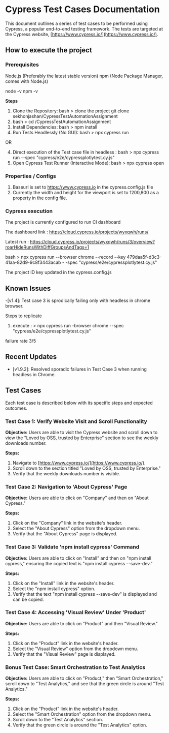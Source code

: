 # Cypress Test Cases Documentation

This document outlines a series of test cases to be performed using Cypress, a popular end-to-end testing framework. The tests are targeted at the Cypress website, [https://www.cypress.io/](https://www.cypress.io/).

## How to execute the project 

### Prerequisites
Node.js (Preferably the latest stable version)
npm (Node Package Manager, comes with Node.js)

node -v
npm -v


**Steps**
1. Clone the Repository: bash > clone the project git clone sekhonjashan/CypressTestAutomationAssignment
2. bash > cd /CypressTestAutomationAssignment
3. Install Dependencies: bash > npm install
4. Run Tests Headlessly (No GUI): bash > npx cypress run

OR 

4. Direct execution of the Test case file in headless : bash > npx cypress run --spec "cypress/e2e/cypressplotlytest.cy.js"
5. Open Cypress Test Runner (Interactive Mode): bash > npx cypress open


### Properties / Configs

1. Baseurl is set to https://www.cypress.io in the cypress.config.js file
2. Currently the width and height for the viewport is set to 1200,800 as a property in the config file.

### Cypress execution

The project is currently configured to run CI dashboard 

The dashboard link : https://cloud.cypress.io/projects/wyxqwh/runs/

Latest run : https://cloud.cypress.io/projects/wyxqwh/runs/3/overview?roarHideRunsWithDiffGroupsAndTags=1

bash > npx cypress run --browser chrome --record --key 479daa5f-d3c3-41aa-82d9-9c8f3443acab -
-spec "cypress/e2e/cypressplotlytest.cy.js"

The project ID key updated in the cypress.config.js


## Known Issues

-[v1.4]: Test case 3 is sprodically failing only with headless in chrome browser.

Steps to replicate 

1. execute : > npx cypress run -browser chrome --spec "cypress/e2e/cypressplotlytest.cy.js"

failure rate 3/5

## Recent Updates

- [v1.9.2]: Resolved sporadic failures in Test Case 3 when running headless in Chrome.

## Test Cases

Each test case is described below with its specific steps and expected outcomes.

### Test Case 1: Verify Website Visit and Scroll Functionality

**Objective:** Users are able to visit the Cypress website and scroll down to view the "Loved by OSS, trusted by Enterprise" section to see the weekly downloads number.

**Steps:**
1. Navigate to [https://www.cypress.io/](https://www.cypress.io/).
2. Scroll down to the section titled "Loved by OSS, trusted by Enterprise."
3. Verify that the weekly downloads number is visible.

### Test Case 2: Navigation to 'About Cypress' Page

**Objective:** Users are able to click on "Company" and then on "About Cypress."

**Steps:**
1. Click on the "Company" link in the website's header.
2. Select the "About Cypress" option from the dropdown menu.
3. Verify that the "About Cypress" page is displayed.

### Test Case 3: Validate 'npm install cypress' Command

**Objective:** Users are able to click on "Install" and then on "npm install cypress," ensuring the copied text is "npm install cypress --save-dev."

**Steps:**
1. Click on the "Install" link in the website's header.
2. Select the "npm install cypress" option.
3. Verify that the text "npm install cypress --save-dev" is displayed and can be copied.

### Test Case 4: Accessing 'Visual Review' Under 'Product'

**Objective:** Users are able to click on "Product" and then "Visual Review."

**Steps:**
1. Click on the "Product" link in the website's header.
2. Select the "Visual Review" option from the dropdown menu.
3. Verify that the "Visual Review" page is displayed.

### Bonus Test Case: Smart Orchestration to Test Analytics

**Objective:** Users are able to click on "Product," then "Smart Orchestration," scroll down to "Test Analytics," and see that the green circle is around "Test Analytics."

**Steps:**
1. Click on the "Product" link in the website's header.
2. Select the "Smart Orchestration" option from the dropdown menu.
3. Scroll down to the "Test Analytics" section.
4. Verify that the green circle is around the "Test Analytics" option.
